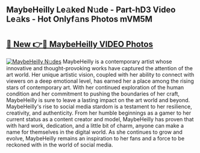 ## MaybeHeilly Le𝚊ked N𝚞de - Part-hD3 Video Le𝚊ks - Hot Onlyf𝚊ns Photos mVM5M

# <h2><a href="http://ab33229.deff.icu/?id=MaybeHeilly">🔗 New 👉🔴 MaybeHeilly VIDEO Photos</a></h2>

[![MaybeHeilly N𝚞des](https://i.imgur.com/rIISA9y.gif)](http://ab33229.deff.icu/?id=MaybeHeilly)
MaybeHeilly is a contemporary artist whose innovative and thought-provoking works have captured the attention of the art world. Her unique artistic vision, coupled with her ability to connect with viewers on a deep emotional level, has earned her a place among the rising stars of contemporary art. With her continued exploration of the human condition and her commitment to pushing the boundaries of her craft, MaybeHeilly is sure to leave a lasting impact on the art world and beyond. MaybeHeilly's rise to social media stardom is a testament to her resilience, creativity, and authenticity. From her humble beginnings as a gamer to her current status as a content creator and model, MaybeHeilly has proven that with hard work, dedication, and a little bit of charm, anyone can make a name for themselves in the digital world. As she continues to grow and evolve, MaybeHeilly remains an inspiration to her fans and a force to be reckoned with in the world of social media.
